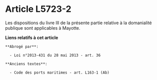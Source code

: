 # Article L5723-2

Les dispositions du livre III de la présente partie relative à la domanialité publique sont applicables à Mayotte.

**Liens relatifs à cet article**

	**Abrogé par**:

	  - Loi n°2013-431 du 28 mai 2013 - art. 36

	**Anciens textes**:

	  - Code des ports maritimes - art. L163-1 (Ab)
